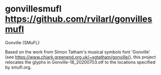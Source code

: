 # gonvillesmufl <https://github.com/rvilarl/gonvillesmufl>
Gonville (SMuFL)

Based on the work from Simon Tatham's musical symbols font 'Gonville' 
(see https://www.chiark.greenend.org.uk/~sgtatham/gonville/), this project relocates the glyphs in Gonville-18_20200703.otf to the locations specified by smufl.org.
